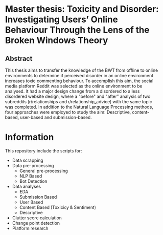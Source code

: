 # Master thesis: Toxicity and Disorder: Investigating Users’ Online Behaviour Through the Lens of the Broken Windows Theory

## Abstract

This thesis aims to transfer the knowledge of the BWT from offline to online environments to determine if perceived disorder in an online environment increases toxic commenting behaviour. To accomplish this aim, the social media platform Reddit was selected as the online environment to be analysed. It had a major design change from a disordered to a less disordered website design, where a "before" and "after" analysis of two subreddits (r/relationships and r/relationship\_advice) with the same topic was completed. In addition to the Natural Language Processing methods, four approaches were employed to study the aim: Descriptive, content-based, user-based and submission-based.

# Information

This repository include the scripts for:

- Data scrapping
- Data pre-processing
  - General pre-processing
  - NLP Based
  - Bot Detection
- Data analyses
  - EDA
  - Submission Based
  - User Based
  - Content Based (Toxicicy & Sentiment)
  - Descriptive
- Clutter score calculation
- Change point detection
- Platform research
